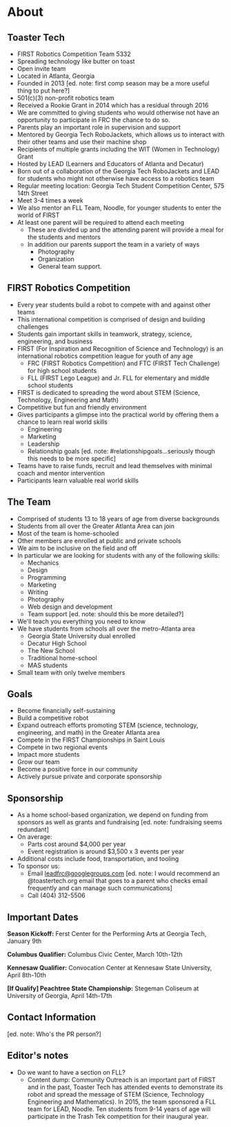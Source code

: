 # About

## Toaster Tech
* FIRST Robotics Competition Team 5332
* Spreading technology like butter on toast
* Open invite team
* Located in Atlanta, Georgia
* Founded in 2013 [ed. note: first comp season may be a more useful thing to put here?]
* 501(c)(3) non-profit robotics team
* Received a Rookie Grant in 2014 which has a residual through 2016
* We are committed to giving students who would otherwise not have an opportunity to participate in FRC the chance to do so.
* Parents play an important role in supervision and support
* Mentored by Georgia Tech RoboJackets, which allows us to interact with their other teams and use their machine shop
* Recipients of multiple grants including the WIT (Women in Technology) Grant
* Hosted by LEAD (Learners and Educators of Atlanta and Decatur)
* Born out of a collaboration of the Georgia Tech RoboJackets and LEAD for students who might not otherwise have access to a robotics team
* Regular meeting location: Georgia Tech Student Competition Center, 575 14th Street
* Meet 3-4 times a week
* We also mentor an FLL Team, Noodle, for younger students to enter the world of FIRST
* At least one parent will be required to attend each meeting
	* These are divided up and the attending parent will provide a meal for the students and mentors
	* In addition our parents support the team in a variety of ways
		* Photography
		* Organization
		* General team support.

## FIRST Robotics Competition

* Every year students build a robot to compete with and against other teams
* This international competition is comprised of design and building challenges
* Students gain important skills in teamwork, strategy, science, engineering, and business
* FIRST (For Inspiration and Recognition of Science and Technology) is an international robotics competition league for youth of any age
	* FRC (FIRST Robotics Competition) and FTC (FIRST Tech Challenge) for high school students
	* FLL (FIRST Lego League) and Jr. FLL for elementary and middle school students
* FIRST is dedicated to spreading the word about STEM (Science, Technology, Engineering and Math)
* Competitive but fun and friendly environment
* Gives participants a glimpse into the practical world by offering them a chance to learn  real world skills
	* Engineering
	* Marketing
	* Leadership
	* Relationship goals [ed. note: #relationshipgoals...seriously though this needs to be more specific]
* Teams have to raise funds, recruit and lead themselves with minimal coach and mentor intervention
* Participants learn valuable real world skills

## The Team
* Comprised of students 13 to 18 years of age from diverse backgrounds
* Students from all over the Greater Atlanta Area can join
* Most of the team is home-schooled
* Other members are enrolled at public and private schools
* We aim to be inclusive on the field and off
* In particular we are looking for students with any of the following skills:
	* Mechanics
	* Design
	* Programming
	* Marketing
	* Writing
	* Photography
	* Web design and development
	* Team support [ed. note: should this be more detailed?]
* We'll teach you everything you need to know
* We have students from schools all over the metro-Atlanta area
	* Georgia State University dual enrolled
	* Decatur High School
	* The New School
	* Traditional home-school
	* MAS students
* Small team with only twelve members

## Goals
* Become financially self-sustaining
* Build a competitive robot
* Expand outreach efforts promoting STEM (science, technology, engineering, and math) in the Greater Atlanta area
* Compete in the FIRST Championships in Saint Louis
* Compete in two regional events
* Impact more students
* Grow our team
* Become a positive force in our community
* Actively pursue private and corporate sponsorship

## Sponsorship
* As a home school-based organization, we depend on funding from sponsors as well as grants and fundraising [ed. note: fundraising seems redundant]
* On average:
	* Parts cost around $4,000 per year
	* Event registration is around $3,500 x 3 events per year
* Additional costs include food, transportation, and tooling
* To sponsor us:
	* Email leadfrc@googlegroups.com [ed. note: I would recommend an @toastertech.org email that goes to a parent who checks email frequently and can manage such communications]
	* Call (404) 312-5506

## Important Dates
**Season Kickoff:** Ferst Center for the Performing Arts at Georgia Tech, January 9th

**Columbus Qualifier:** Columbus Civic Center, March 10th-12th

**Kennesaw Qualifier:** Convocation Center at Kennesaw State University, April 8th-10th

**[If Qualify] Peachtree State Championship:** Stegeman Coliseum at University of Georgia, April 14th-17th

## Contact Information
[ed. note: Who's the PR person?]

## Editor's notes
* Do we want to have a section on FLL?
	* Content dump: Community Outreach is an important part of FIRST and in the past, Toaster Tech has attended events to demonstrate its robot and spread the message of STEM (Science, Technology Engineering and Mathematics). In 2015, the team sponsored a FLL team for LEAD, Noodle.  Ten students from 9-14 years of age will participate in the Trash Tek competition for their inaugural year.
